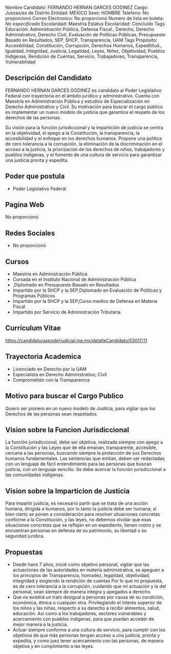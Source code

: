 Nombre Candidato: FERNANDO HERNAN GARCES GODINEZ
Cargo: Juezas/es de Distrito
Entidad: MEXICO
Sexo: HOMBRE
Telefono: No proporcionó
Correo Electronico: No proporcionó
Numero de lista en boleta: *No especificado*
Escolaridad: Maestría
Estatus Escolaridad: Concluido
Tags Educación: Administración Pública, Defensa Fiscal., Derecho, Derecho Administrativo, Derecho Civil, Evaluación de Políticas Públicas, Presupuesto Basado en Resultados, SEP, SHCP, Transparencia, UAM
Tags Propósito: Accesibilidad, Constitución, Corrupción, Derechos Humanos, Expedititud., Igualdad, Integridad, Justicia, Legalidad, Leyes, Niñez, Objetividad, Pueblos Indígenas, Rendición de Cuentas, Servicio, Trabajadores, Transparencia, Vulnerabilidad


## Descripción del Candidato 

FERNANDO HERNAN GARCES GODINEZ es candidato al Poder Legislativo Federal con trayectoria en el ámbito jurídico y administrativo. Cuenta con Maestría en Administración Pública y estudios de Especialización en Derecho Administrativo y Civil. Su motivación para buscar el cargo público es implementar un nuevo modelo de justicia que garantice el respeto de los derechos de las personas.

Su visión para la función jurisdiccional y la impartición de justicia se centra en la objetividad, el apego a la Constitución, la transparencia, la accesibilidad y el enfoque en los derechos humanos. Propone una política de cero tolerancia a la corrupción, la eliminación de la discriminación en el acceso a la justicia, la priorización de los derechos de niños, trabajadores y pueblos indígenas, y el fomento de una cultura de servicio para garantizar una justicia pronta y expedita.


## Poder que postula

- Poder Legislativo Federal


## Pagina Web

No proporcionó


## Redes Sociales

- No proporcionó


## Cursos

- Maestría en Administración Pública
- Cursada en el Instituto Nacional de Administración Pública
- ,Diplomado en Presupuesto Basado en Resultados
- Impartido por la SHCP y la SEP,Diplomado en Evaluación de Políticas y Programas Públicos
- Impartido por la SHCP y la SEP,Curso  medios de Defensa en Materia Fiscal
- Impartido por Servicio de Administración Tributaria


## Curriculum Vitae

https://candidaturaspoderjudicial.ine.mx/detalleCandidato/53017/11


## Trayectoria Academica

- Licenciado en Derecho por la UAM
- Especialista en Derecho Administrativo; Civil
- Comprometido con la Transparencia


## Motivo para buscar el Cargo Publico

Quiero ser pionero en un nuevo modelo de Justicia, para vigilar que los Derechos de las personas sean respetados.


## Vision sobre la Funcion Jurisdiccional

La función jurisdiccional, debe ser objetiva, realizada siempre con apego a la Constitución y las Leyes que de ella emanan, transparente, accesible, cercana a las personas, buscando siempre la protección de sus Derechos humanos fundamentales. Las sentencias que emitan, deben ser redactadas con un lenguaje de fácil entendimiento para las personas que buscan justicia, con un lenguaje sencillo. Se debe acercar la función jurisdiccional a las comunidades indígenas.


## Vision sobre la Imparticion de Justicia

Para impartir justicia, es necesario partir que se trata de una acción humana, dirigida a humanos, por lo tanto la justicia debe ser humana; si bien cierto se ponen a consideración para resolver situaciones concretas conforme a la Constitución, y las leyes, no debemos olvidar que esas situaciones concretas que se reflejan en un expediente, tienen rostro y se encuentran personas en defensa de su patrimonio, su libertad o su seguridad jurídica.


## Propuestas

- Desde hace 7 años, inicié como objetivo personal, vigilar que las actuaciones de las autoridades en materia administrativa, se apeguen a los principios de Transparencia, honradez, legalidad, objetividad, integridad y exigiendo la rendición de cuentas Por lo que mi propuesta, es de cero tolerancia a la corrupción, cuidando que mi actuación y la del personal, sean siempre de manera integra y apegados a derecho.
- Que no existirá un trato desigual a personas por causa de su condición, económica, étnica o cualquier otra. Privilegiando el interés superior de los niños y las niñas, respecto a su derecho a recibir alimentos, salud, educación. Así como a los trabajadores, sectores vulnerables y acercamiento con pueblos indígenas, para que puedan acceder de mejor manera a la justicia.
- Actuar siempre conforme a una cultura de servicio, para cumplir con los objetivos de que más personas tengan acceso a una justicia, pronta y expedita, y como juez tener acercamiento con las personas, de manera objetiva y en cumplimiento a las leyes.

